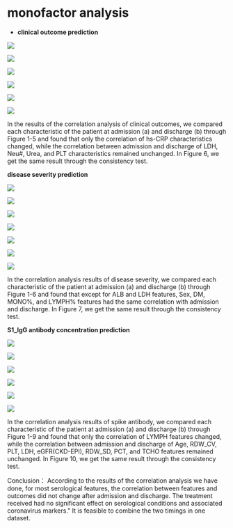 # monofactor analysis

- **clinical outcome prediction**

![](https://github.com/OmaZio2/covid-19-coding/blob/master/monofactor%20analysis/clinical_LDH.png)

![](https://github.com/OmaZio2/covid-19-coding/blob/master/monofactor%20analysis/clinical_Neu%23.png)

![](https://github.com/OmaZio2/covid-19-coding/blob/master/monofactor%20analysis/clinical_hs-CRP.png)

![](https://github.com/OmaZio2/covid-19-coding/blob/master/monofactor%20analysis/clinical_Urea.png)

![](https://github.com/OmaZio2/covid-19-coding/blob/master/monofactor%20analysis/clinical_PLT.png)

![](https://github.com/OmaZio2/covid-19-coding/blob/master/monofactor%20analysis/clinical_outrate.png)

   In the results of the correlation analysis of clinical outcomes, we compared each characteristic of the patient at admission (a) and discharge (b) through Figure 1-5 and found that only 
 the correlation of hs-CRP characteristics changed, while the correlation between admission and discharge of LDH, Neu#, Urea, and PLT characteristics remained unchanged. In Figure 6, we 
 get the same result through the consistency test.


**disease severity prediction**

![](https://github.com/OmaZio2/covid-19-coding/blob/master/monofactor%20analysis/Severity_with_wbound/sex.png)

![](https://github.com/OmaZio2/covid-19-coding/blob/master/monofactor%20analysis/Severity_with_wbound/DM.png)

![](https://github.com/OmaZio2/covid-19-coding/blob/master/monofactor%20analysis/Severity_with_wbound/LYM.png)

![](https://github.com/OmaZio2/covid-19-coding/blob/master/monofactor%20analysis/Severity_with_wbound/ALB.png)

![](https://github.com/OmaZio2/covid-19-coding/blob/master/monofactor%20analysis/Severity_with_wbound/MONO.png)

![](https://github.com/OmaZio2/covid-19-coding/blob/master/monofactor%20analysis/Severity_with_wbound/LDH.png)

![](https://github.com/OmaZio2/covid-19-coding/blob/master/monofactor%20analysis/Severity_with_wbound/severity_outrate.png)

   In the correlation analysis results of disease severity, we compared each characteristic of the patient at admission (a) and discharge (b) through Figure 1-6 and found that except for 
ALB and LDH features, Sex, DM, MONO%, and LYMPH% features had the same correlation with admission and discharge. In Figure 7, we get the same result through the consistency test.

**S1_IgG antibody concentration prediction**

![](https://github.com/OmaZio2/covid-19-coding/blob/master/monofactor%20analysis/S1_IgG_with_wbound/fig1%262.png)

![](https://github.com/OmaZio2/covid-19-coding/blob/master/monofactor%20analysis/S1_IgG_with_wbound/fig3%264.png)

![](https://github.com/OmaZio2/covid-19-coding/blob/master/monofactor%20analysis/S1_IgG_with_wbound/fig5%266.png)

![](https://github.com/OmaZio2/covid-19-coding/blob/master/monofactor%20analysis/S1_IgG_with_wbound/fig7%268.png)

![](https://github.com/OmaZio2/covid-19-coding/blob/master/monofactor%20analysis/S1_IgG_with_wbound/fig9.png)

![](https://github.com/OmaZio2/covid-19-coding/blob/master/monofactor%20analysis/S1_IgG_with_wbound/fig10.png)

   In the correlation analysis results of spike antibody, we compared each characteristic of the patient at admission (a) and discharge (b) through Figure 1-9 and found that only the correlation of LYMPH features changed, while the correlation between admission and discharge of Age, RDW_CV, PLT, LDH, eGFR(CKD-EPI), RDW_SD, PCT, and TCHO features remained unchanged. In Figure 10, we get the same result through the consistency test.

   Conclusion： According to the results of the correlation analysis we have done, for most serological features, the correlation between features and outcomes did not change after admission and discharge. The treatment received had no significant effect on serological conditions and associated coronavirus markers." It is feasible to combine the two timings in one dataset.
